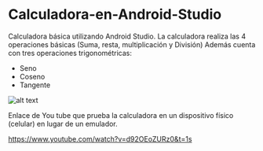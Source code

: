 # Calculadora-en-Android-Studio
Calculadora básica utilizando Android Studio.
La calculadora realiza las 4 operaciones básicas (Suma, resta, multiplicación y División)
Además cuenta con tres operaciones trigonométricas: 
- Seno
- Coseno
- Tangente



![alt text](https://lh3.googleusercontent.com/EdingTBqVejA4RJQ1CHYLWLfJvdKCbnwoF7nGmmyInOfqHmo-U9EQWSdP6rdobjKScqXQxaP9eJHV-Csg7KDeinHrc8YUA2wsQWNJFHnX1DbMtb4qe2Zeo0YSTRc0kIsK6PaVL7ELbdWctwiwnll8s0FHVi7oqbxs66jxOfFwr1ZNapdLSk2XTIdCDuEIeYE-H1P7T2xFOqa-DVrTVj0JQUea8dkDHds19isD5cxSCNKiM4SjeIhympVwbl8ifg0s424fLZOUzsCk2-omvqPfVeGm476eeZe6YsEOdWxx0-zQiu9fKdIj1NnGMxf8Tne0hmTgV7Ht92DzEj-wKyILjAODJHfccZVfuuboA69iICUaZ0SVTT4Cl9N3uI0F_ScJ7LwGVExLe6GgeAnYGOQbcD3w_GddOQmDt0UOugboprx8_XbZOh9oXrMxyOCdhPwAccPcMU5aIoOeKEa6B9Al06FtVJjLWQickKTDfRcGvoLHgNDPW6fwmiEPlDPD6OPGCvy4Wh7WsdTlRkeOjYv350VttMAqdGsx7uT9WqVCO972uZ6URo9W19LuhLhX_9iUN0XqByTr1yFYazEPXnTaOv05iMBE1x0Jg_jLmsNa0i4vQA6kofiWSLm7GqGbZFfAPTT00k2BUL9iklzRhp-UAXLfF5FuA2kWlQ5nF9yVumml3TPdx8UEDT8B0EI=w289-h625-no?authuser=0)


Enlace de You tube que prueba la calculadora en un dispositivo físico (celular) en lugar de un emulador.

https://www.youtube.com/watch?v=d92OEoZURz0&t=1s
